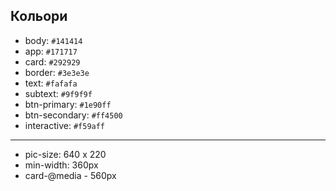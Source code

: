 ## Кольори

 - body: `#141414`
 - app: `#171717`
 - card: `#292929`
 - border: `#3e3e3e`
 - text: `#fafafa`
 - subtext: `#9f9f9f`
 - btn-primary: `#1e90ff`
 - btn-secondary: `#ff4500`
 - interactive: `#f59aff`

------------------------------------------

 - pic-size: 640 x 220
 - min-width: 360px 
 - card-@media - 560px
